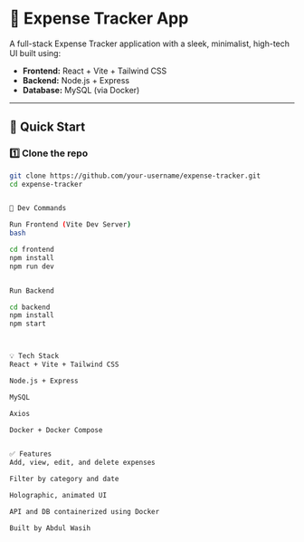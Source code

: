 # 💸 Expense Tracker App

A full-stack Expense Tracker application with a sleek, minimalist, high-tech UI built using:

- **Frontend:** React + Vite + Tailwind CSS
- **Backend:** Node.js + Express
- **Database:** MySQL (via Docker)

---

## 🚀 Quick Start

### 1️⃣ Clone the repo

```bash
git clone https://github.com/your-username/expense-tracker.git
cd expense-tracker


🧪 Dev Commands

Run Frontend (Vite Dev Server)
bash

cd frontend
npm install
npm run dev


Run Backend

cd backend
npm install
npm start



💡 Tech Stack
React + Vite + Tailwind CSS

Node.js + Express

MySQL

Axios

Docker + Docker Compose


✅ Features
Add, view, edit, and delete expenses

Filter by category and date

Holographic, animated UI

API and DB containerized using Docker

Built by Abdul Wasih